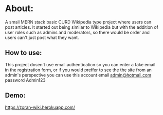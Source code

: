 # About:

A small MERN stack basic CURD Wikipedia type project where users can post articles. It started out being similar to Wikipedia but with the addition of user roles such as admins and moderators, so there would be order  and users can't just post what they want.

## How to use:

This project dosen't use email authentication so you can enter a fake email in the registration form, or if you would preffer to see the the site from an admin's perspective you can use this account email admin@hotmail.com password Admin123

## Demo:

https://zoran-wiki.herokuapp.com/

